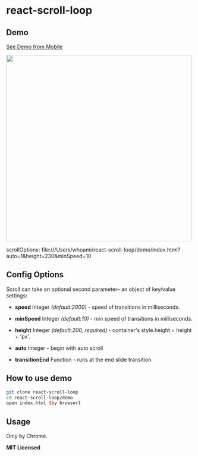 # react-scroll-loop

## Demo
[See Demo from Mobile](https://qilovehua.github.io/react-scroll-loop/demo/index.html?auto=1&height=230&minSpeed=10)

<p>
<img src="https://github.com/qilovehua/react-scroll-loop/blob/master/demo/scroll-loop.gif" width="500" />
<p>
scrollOptions:
file:///Users/whoami/react-scroll-loop/demo/index.html?auto=1&height=230&minSpeed=10

## Config Options

Scroll can take an optional second parameter– an object of key/value settings:

- **speed** Integer *(default:2000)* - speed of transitions in milliseconds.

- **minSpeed** Integer *(default:10)* - min speed of transitions in milliseconds.

- **height** Integer *(default:200, required)* - container's style.height = height + 'px'.

- **auto** Integer - begin with auto scroll

- **transitionEnd** Function - runs at the end slide transition.

## How to use demo

```bash
git clone react-scroll-loop
cd react-scroll-loop/demo
open index.html (by browser)
```

## Usage
Only by Chrome.


**MIT Licensed**
